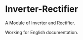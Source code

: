 # Inverter-Rectifier
A Module of Inverter and Rectifier.

Working for English documentation.
[](img/img-home.jpg)
[](img/img1.jpg)
[](img/img2.jpg)